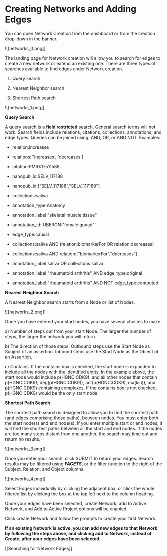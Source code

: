 # Creating Networks and Adding Edges

You can open Network Creation from the dashboard or from the creation drop-down in the banner.

![[networks_0.png]]

   The landing page for Network creation will allow you to search for edges to create a new network or extend an existing one. There are three types of searches available to find edges under Network creation.
   
1) Query search

2) Nearest Neighbor search

3) Shortest Path search

![[networks_1.png]]

 **Query Search**
 
A query search is a  **field restricted**  search. General search terms will not work. Search fields include relations, citations, collections, annotations, and edge types. Queries can be joined using: AND, OR, or AND NOT.
Examples:

*  relation:increases

*  relations:['increases', 'decreases']

*  citation:PMID:17511588

*  nanopub\_id:SELV\_117188

*  nanopub\_id:["SELV\_117188","SELV\_117189"]

*  collections:saliva

*  annotation\_type:Anatomy

*  annotation\_label:"skeletal muscle tissue"

*  annotation\_id:'UBERON:"female gonad"'

*  edge\_type:causal

*  collections:saliva AND (relation:biomarkerFor OR relation:decreases)

*  collections:saliva AND relation:["biomarkerFor","decreases"]

*  annotation\_label:saliva OR collections:saliva

*  annotation\_label:"rheumatoid arthritis" AND edge\_type:original

*  annotation\_label:"rheumatoid arthritis" AND NOT edge\_type:computed


**Nearest Neighbor Search**

A Nearest Neighbor search starts from a Node or list of Nodes.

![[networks_2.png]]

   Once you have entered your start nodes, you have several choices to make.
   
a) Number of steps out from your start Node. The larger the number of steps, the larger the network you will return.

b) The direction of those steps. Outbound steps use the Start Node as Subject of an assertion. Inbound steps use the Start Node as the Object of an Assertion.

c) Contains. If the contains box is checked, the start node is expanded to include all the nodes with the identified entity. In the example above, the start node would include p(HGNC:CDK9), and all other nodes that contain p(HGNC:CDK9); deg(p(HGNC:CDK9)), act(p(HGNC:CDK9), ma(kin)), and p(HGNC:CDK9) containing complexes. If the contains box is not checked, p(HGNC:CDK9) would be the only start node.


**Shortest Path Search**

The shortest path search is designed to allow you to find the shortest path (and edges comprising those paths), between nodes. You must enter both the start node(s) and end node(s). If you enter multiple start or end nodes, it will find the shortest paths between all the start and end nodes. If the nodes are too many steps distant from one another, the search may time out and return no results.

![[networks_3.png]]

   Once you enter your search, click SUBMIT to return your edges. Search results may be filtered using ***FACETS***, or the filter function to the right of the Subject, Relation, and Object columns.

![[networks_4.png]]

   Select Edges individually by clicking the adjacent box, or click the whole filtered list by clicking the box at the top left next to the column heading. 
   
   Once your edges have been selected, create Network, add to Active Network, and Add to Active Project options will be enabled.

Click create Network and follow the prompts to create your first Network.  

**If an existing Network is active, you can add new edges to that Network by following the steps above, and clicking add to Network, instead of Create, after your edges have been selected.**

[[Searching for Network Edges]]
